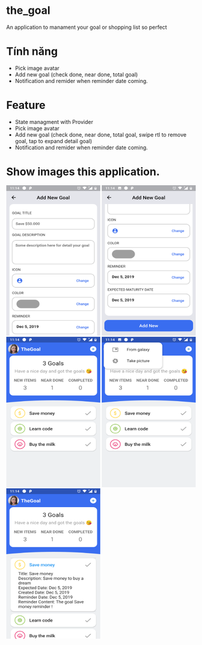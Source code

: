 # the_goal

An application to manament your goal or shopping list so perfect

# Tính năng
- Pick image avatar
- Add new goal (check done, near done, total goal)
- Notification and remider when reminder date coming.

# Feature
- State managment with Provider 
- Pick image avatar
- Add new goal (check done, near done, total goal, swipe rtl to remove goal, tap to expand detail goal)
- Notification and remider when reminder date coming.

# Show images this application.

<p float="left">
<img src="/gallery/1.png" width="250" height="400">
<img src="/gallery/2.png" width="250" height="400">
<img src="/gallery/3.png" width="250" height="400">
<img src="/gallery/4.png" width="250" height="400">
<img src="/gallery/5.png" width="250" height="400">
</p>
